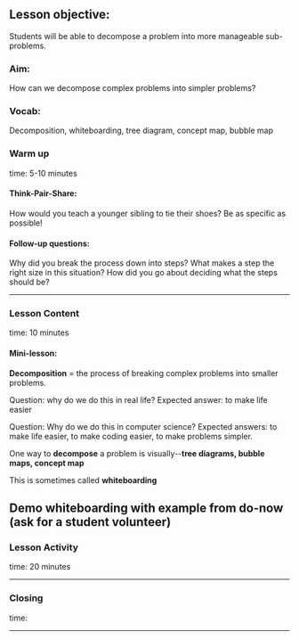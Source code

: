 ## Lesson objective:
Students will be able to decompose a problem into more manageable sub-problems.

### Aim:
How can we decompose complex problems into simpler problems?

### Vocab:
Decomposition, whiteboarding, tree diagram, concept map, bubble map

### Warm up
time: 5-10 minutes

#### Think-Pair-Share:
How would you teach a younger sibling to tie their shoes? Be as specific as possible!

#### Follow-up questions:
Why did you break the process down into steps?
What makes a step the right size in this situation?
How did you go about deciding what the steps should be?

---

### Lesson Content
time: 10 minutes

#### Mini-lesson:
**Decomposition** = the process of breaking complex problems into smaller problems.

  Question: why do we do this in real life?
  Expected answer: to make life easier

  Question: Why do we do this in computer science?
  Expected answers: to make life easier, to make coding easier, to make problems simpler.

One way to **decompose** a problem is visually--**tree diagrams, bubble maps, concept map**

This is sometimes called **whiteboarding**

Demo whiteboarding with example from do-now (ask for a student volunteer)
---

### Lesson Activity
time: 20 minutes



---

### Closing
time:

---
